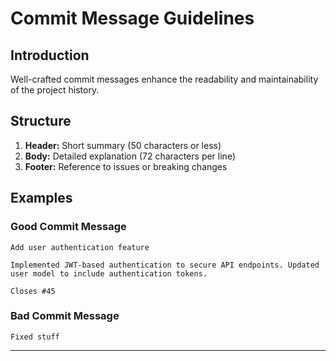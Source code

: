 # Commit Message Guidelines

## Introduction

Well-crafted commit messages enhance the readability and maintainability of the project history.

## Structure

1. **Header:** Short summary (50 characters or less)
2. **Body:** Detailed explanation (72 characters per line)
3. **Footer:** Reference to issues or breaking changes

## Examples

### Good Commit Message

```
Add user authentication feature

Implemented JWT-based authentication to secure API endpoints. Updated user model to include authentication tokens.

Closes #45
```

### Bad Commit Message

```
Fixed stuff
```

---
